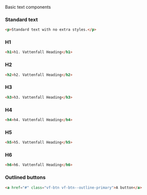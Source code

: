 Basic text components

### Standard text

```html
<p>Standard text with no extra styles.</p>
```

### H1

```html
<h1>h1. Vattenfall Heading</h1>
```

### H2

```html
<h2>h2. Vattenfall Heading</h2>
```

### H3

```html
<h3>h3. Vattenfall Heading</h3>
```

### H4

```html
<h4>h4. Vattenfall Heading</h4>
```

### H5

```html
<h5>h5. Vattenfall Heading</h5>
```

### H6

```html
<h6>h6. Vattenfall Heading</h6>
```


### Outlined buttons

```html
<a href="#" class="vf-btn vf-btn--outline-primary">A button</a>
```

